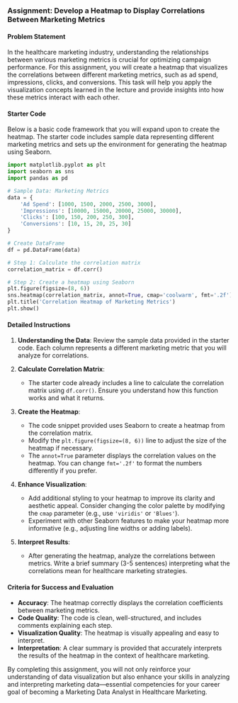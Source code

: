 ### Assignment: Develop a Heatmap to Display Correlations Between Marketing Metrics

#### Problem Statement
In the healthcare marketing industry, understanding the relationships between various marketing metrics is crucial for optimizing campaign performance. For this assignment, you will create a heatmap that visualizes the correlations between different marketing metrics, such as ad spend, impressions, clicks, and conversions. This task will help you apply the visualization concepts learned in the lecture and provide insights into how these metrics interact with each other.

#### Starter Code
Below is a basic code framework that you will expand upon to create the heatmap. The starter code includes sample data representing different marketing metrics and sets up the environment for generating the heatmap using Seaborn.

```python
import matplotlib.pyplot as plt
import seaborn as sns
import pandas as pd

# Sample Data: Marketing Metrics
data = {
    'Ad Spend': [1000, 1500, 2000, 2500, 3000],
    'Impressions': [10000, 15000, 20000, 25000, 30000],
    'Clicks': [100, 150, 200, 250, 300],
    'Conversions': [10, 15, 20, 25, 30]
}

# Create DataFrame
df = pd.DataFrame(data)

# Step 1: Calculate the correlation matrix
correlation_matrix = df.corr()

# Step 2: Create a heatmap using Seaborn
plt.figure(figsize=(8, 6))
sns.heatmap(correlation_matrix, annot=True, cmap='coolwarm', fmt='.2f')
plt.title('Correlation Heatmap of Marketing Metrics')
plt.show()
```

#### Detailed Instructions
1. **Understanding the Data**: Review the sample data provided in the starter code. Each column represents a different marketing metric that you will analyze for correlations.

2. **Calculate Correlation Matrix**: 
   - The starter code already includes a line to calculate the correlation matrix using `df.corr()`. Ensure you understand how this function works and what it returns.

3. **Create the Heatmap**:
   - The code snippet provided uses Seaborn to create a heatmap from the correlation matrix. 
   - Modify the `plt.figure(figsize=(8, 6))` line to adjust the size of the heatmap if necessary.
   - The `annot=True` parameter displays the correlation values on the heatmap. You can change `fmt='.2f'` to format the numbers differently if you prefer.

4. **Enhance Visualization**:
   - Add additional styling to your heatmap to improve its clarity and aesthetic appeal. Consider changing the color palette by modifying the `cmap` parameter (e.g., use `'viridis'` or `'Blues'`).
   - Experiment with other Seaborn features to make your heatmap more informative (e.g., adjusting line widths or adding labels).

5. **Interpret Results**:
   - After generating the heatmap, analyze the correlations between metrics. Write a brief summary (3-5 sentences) interpreting what the correlations mean for healthcare marketing strategies.

#### Criteria for Success and Evaluation
- **Accuracy**: The heatmap correctly displays the correlation coefficients between marketing metrics.
- **Code Quality**: The code is clean, well-structured, and includes comments explaining each step.
- **Visualization Quality**: The heatmap is visually appealing and easy to interpret.
- **Interpretation**: A clear summary is provided that accurately interprets the results of the heatmap in the context of healthcare marketing.

By completing this assignment, you will not only reinforce your understanding of data visualization but also enhance your skills in analyzing and interpreting marketing data—essential competencies for your career goal of becoming a Marketing Data Analyst in Healthcare Marketing.